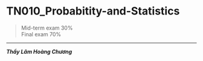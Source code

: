 # TN010_Probabitity-and-Statistics 

> Mid-term exam 30%<br>
> Final exam 70%
<hr>

***Thầy Lâm Hoàng Chương***
